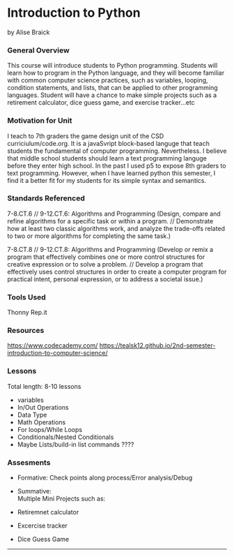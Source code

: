 # Introduction to Python
by Alise Braick

### General Overview

This course will introduce students to Python programming. Students will learn how to program in the Python language, and they will become familiar with common computer science practices, such as variables, looping, condition statements, and lists, that can be applied to other programming languages. Student will have a chance to make simple projects such as a retirement calculator, dice guess game, and exercise tracker…etc 

### Motivation for Unit

I teach to 7th graders the game design unit of the CSD curriciulum/code.org. It is a javaSvript block-based languge that teach students the fundamental of computer programming. Nevertheless.  I believe that middle school students should learn a text programming languge before they enter high school. In the past I used p5 to expose 8th graders to text programming. However, when I have learned python this semester, I find it a better fit for my students for its simple syntax and semantics.  

### Standards Referenced

7-8.CT.6 // 9-12.CT.6: Algorithms and Programming (Design, compare and refine algorithms for a specific task or within a program. // Demonstrate how at least two classic algorithms work, and analyze the trade-offs related to two or more algorithms for completing the same task.)

7-8.CT.8 // 9-12.CT.8: Algorithms and Programming (Develop or remix a program that effectively combines one or more control structures for creative expression or to solve a problem. // Develop a program that effectively uses control structures in order to create a computer program for practical intent, personal expression, or to address a societal issue.)

### Tools Used
Thonny
Rep.it

### Resources
https://www.codecademy.com/
https://tealsk12.github.io/2nd-semester-introduction-to-computer-science/


### Lessons
Total length: 8-10 lessons
* variables
* In/Out Operations
* Data Type
* Math Operations
* For loops/While Loops
* Conditionals/Nested Conditionals
* Maybe Lists/build-in list commands ????

### Assesments
* Formative: 
Check points along process/Error analysis/Debug

* Summative:  
Multiple Mini Projects such as:
* Retiremnet calculator
* Excercise tracker
* Dice Guess Game




---



